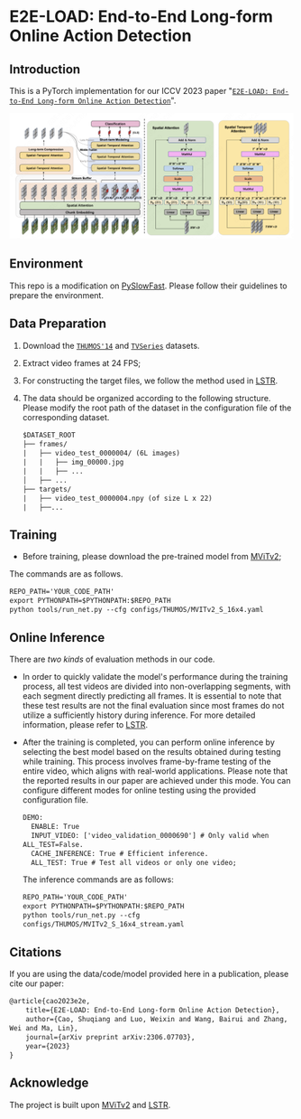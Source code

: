 
# E2E-LOAD: End-to-End Long-form Online Action Detection

## Introduction

This is a PyTorch implementation for our ICCV 2023 paper "[`E2E-LOAD: End-to-End Long-form Online Action Detection`](https://arxiv.org/abs/2306.07703)".

![network](assert/network.png?raw=true)

## Environment

This repo is a modification on [PySlowFast](https://github.com/facebookresearch/SlowFast). Please follow their guidelines to prepare the environment.

## Data Preparation

1. Download the [`THUMOS'14`](https://www.crcv.ucf.edu/THUMOS14/) and [`TVSeries`](https://homes.esat.kuleuven.be/psi-archive/rdegeest/TVSeries.html) datasets.

2. Extract video frames at 24 FPS;

3. For constructing the target files, we follow the method used in [LSTR](https://github.com/amazon-science/long-short-term-transformer).

4. The data should be organized according to the following structure. Please modify the root path of the dataset in the configuration file of the corresponding dataset.

    ```
    $DATASET_ROOT
    ├── frames/
    |   ├── video_test_0000004/ (6L images)
    |   |   ├── img_00000.jpg
    |   |   ├── ...
    │   ├── ...
    ├── targets/
    |   ├── video_test_0000004.npy (of size L x 22)
    |   ├──...
    ```

## Training

* Before training, please download the pre-trained model from [MViTv2](https://dl.fbaipublicfiles.com/pyslowfast/model_zoo/mvitv2/pysf_video_models/MViTv2_S_16x4_k400_f302660347.pyth);

The commands are as follows.

```
REPO_PATH='YOUR_CODE_PATH'
export PYTHONPATH=$PYTHONPATH:$REPO_PATH
python tools/run_net.py --cfg configs/THUMOS/MVITv2_S_16x4.yaml
```

## Online Inference

There are *two kinds* of evaluation methods in our code.

* In order to quickly validate the model's performance during the training process, all test videos are divided into non-overlapping segments, with each segment directly predicting all frames. It is essential to note that these test results are not the final evaluation since most frames do not utilize a sufficiently history during inference. For more detailed information, please refer to [LSTR](https://github.com/amazon-research/long-short-term-transformer#online-inference).

* After the training is completed, you can perform online inference by selecting the best model based on the results obtained during testing while training. This process involves frame-by-frame testing of the entire video, which aligns with real-world applications. Please note that the reported results in our paper are achieved under this mode. You can configure different modes for online testing using the provided configuration file.

    ```
    DEMO:
      ENABLE: True
      INPUT_VIDEO: ['video_validation_0000690'] # Only valid when ALL_TEST=False.
      CACHE_INFERENCE: True # Efficient inference.
      ALL_TEST: True # Test all videos or only one video;
    ```

    The inference commands are as follows:

    ```
    REPO_PATH='YOUR_CODE_PATH'
    export PYTHONPATH=$PYTHONPATH:$REPO_PATH
    python tools/run_net.py --cfg configs/THUMOS/MVITv2_S_16x4_stream.yaml
    ```


## Citations

If you are using the data/code/model provided here in a publication, please cite our paper:
```
@article{cao2023e2e,
    title={E2E-LOAD: End-to-End Long-form Online Action Detection},
    author={Cao, Shuqiang and Luo, Weixin and Wang, Bairui and Zhang, Wei and Ma, Lin},
    journal={arXiv preprint arXiv:2306.07703},
    year={2023}
}
```

## Acknowledge

The project is built upon [MViTv2](https://github.com/facebookresearch/SlowFast/blob/main/projects/mvitv2/README.md) and [LSTR](https://github.com/amazon-science/long-short-term-transformer).
